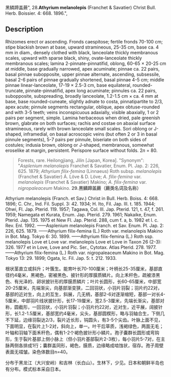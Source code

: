 黑鳞蹄盖蕨",
28.**Athyrium melanolepis** (Franchet & Savatier) Christ Bull. Herb. Boissier. 4: 668. 1896.",

## Description
Rhizomes erect or ascending. Fronds caespitose; fertile fronds 70-100 cm; stipe blackish brown at base, upward stramineous, 25-35 cm, base ca. 4 mm in diam., densely clothed with black, lanceolate thickly membranous scales, upward with sparse black, shiny, ovate-lanceolate thickly membranous scales; lamina 2-pinnate-pinnatifid, oblong, 60-65 × 20-25 cm at middle, base gradually narrowed, apex acuminate; pinnae ca. 22 pairs, basal pinnae subopposite, upper pinnae alternate, ascending, subsessile, basal 2-6 pairs of pinnae gradually shortened, basal pinnae 4-5 cm; middle pinnae linear-lanceolate, 17-19 × 2.5-3 cm, base equilateral, rounded-truncate, pinnate-pinnatifid, apex long acuminate; pinnules ca. 22 pairs, subopposite, subspreading, broadly lanceolate, 1.2-1.5 cm × ca. 4 mm at base, base rounded-cuneate, slightly adnate to costa, pinnatipartite to 2/3, apex acute; pinnule segments rectangular, oblique, apex obtuse-rounded and with 3-5 teeth; veins inconspicuous adaxially, visible abaxially, 1 or 2 pairs per segment, simple. Lamina herbaceous when dried, pale greenish brown, glabrate on both surfaces; rachis and costae on abaxial surface stramineous, rarely with brown lanceolate small scales. Sori oblong or J-shaped, inframedial, on basal acroscopic veins (but often 2 or 3 in basal pinnule segments), 5-7 pairs per pinnule, biseriate on both sides of costules; indusia brown, oblong or J-shaped, membranous, somewhat eroselike at margin, persistent. Perispore surface without folds. 2*n* = 80.

> Forests, rare. Heilongjiang, Jilin [Japan, Korea].
  "Synonym": "*Asplenium melanolepis* Franchet &amp; Savatier, Enum. Pl. Jap. 2: 226, 625. 1879; *Athyrium filix-femina* (Linnaeus) Roth subsp. *melanolepis* (Franchet &amp; Savatier) Á. Löve &amp; D. Löve; *A. filix-femina* var. *melanolepis* (Franchet &amp; Savatier) Makino; *A. filix-femina* var. *nigropaleaceum* Makino.
**29.黑鳞蹄盖蕨（蕨类名词及名称）**

Athyrium melanolepis (Franch. et Sav.) Christ in Bull. Herb. Boiss. 4: 668. 1896; C. Chr., Ind. Fil. Suppl. 3: 42. 1934; H. Ito, Fil. Jap. III. t. 185. 1944; Ohwi, Fl. Jap. Pterid. 119. 1957; Tagawa, Col. III. Jap. Pterid. 121, t. 47, f. 261. 1959; Namegata et Kurata, Enum. Jap. Pterid. 279. 1961; Nakaike, Enum. Pterid. Jap. 135. 1975 et New Fl. Jap. Pterid. 288, cum f. a, b. 1982 et l. c. Rev. Enl. 1992. ——Asplenium melanolepis Franch. et Sav. Enum. Pl. Jap. 2: 226, 625. 1879. ——Athyrium filix-femina (L.) Roth var. melanolepis Makino in Bot. Mag. Tokyo 6: 30. 1899. ——Athyrium filix-femina (L.) Roth ssp. melanolepis Love et Love var. melanolepis Love et Love in Taxon 26 (2-3): 326. 1977 et in Love, Love and Pic. Ser., Cytotax. Atlas Pterid. 278. 1977. ——Athyrium filix-femina (L.) Roth var. nigropaleaceum Makino in Bot. Mag. Tokyo 13: 29. 1899; Ogata, Ic. Fil. Jap. 5: t. 212. 1933.

根状茎直立或斜升；叶簇生。能育叶长70-100厘米；叶柄长25-35厘米，基部直径约4毫米，黑褐色，密被黑色、披针形的厚膜质鳞片。向上禾秆色，疏被漆黑色、有光泽的、卵状披针形的厚膜质鳞片；叶片长圆形，长60-65厘米，中部宽20-25厘米，先端渐尖，向基部渐变狭，二回羽状，小羽片羽裂；羽片约22对，基部的近对生，向上的互生，斜展，几无柄，基部2-6对逐渐缩短，基部一对长4-5厘米，中部羽片线状披针形，长17-19厘米，宽2.5-3厘米，先端长渐尖，基部对称，圆截形，一回羽状，小羽片羽裂；小羽片约22对，近对生，近平展，阔披针形，长1.2-1.5厘米，基部宽约4毫米，尖头，基部圆楔形，略与羽轴合生，下侧几不下延，边缘羽裂达2/3，裂片近长形，钝圆头，有3-5个尖齿。叶脉上面不见，下面明显，在裂片上1-2对，斜向上，单一。叶干后草质，浅褐绿色，两面无毛；叶轴和羽轴下面禾秆色，偶有1-2个褐色披针形小鳞片。孢子囊群长圆形或弯钩形，生于裂片基部上侧小脉上（但小羽片基部裂片2-3枚），每小羽片5-7对，在主脉两侧各排成1行；囊群盖同形，褐色，膜质，边缘略成啮蚀状，宿存。孢子周壁表面无褶皱。染色体数目n=40。

分布于黑龙江（大兴安岭）和吉林（长白山）。生林下，少见。日本和朝鲜半岛也有分布。模式标本采自日本。
